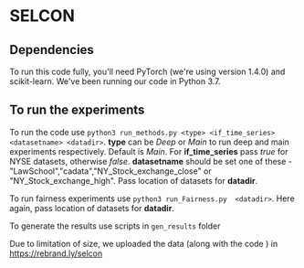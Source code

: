 # SELCON

## Dependencies

To run this code fully, you'll need PyTorch (we're using version 1.4.0) and scikit-learn. We've been running our code in Python 3.7.

## To run the experiments

To run the code use `python3 run_methods.py <type> <if_time_series> <datasetname> <datadir>`. **type** can be *Deep* or *Main* to run deep and main experiments respectively. Default is *Main*.
For **if_time_series** pass *true* for NYSE datasets, otherwise *false*. **datasetname** should be set one of these - "LawSchool","cadata","NY_Stock_exchange_close" or "NY_Stock_exchange_high".  Pass location of datasets for **datadir**.

To run fairness experiments use `python3 run_Fairness.py  <datadir>`. Here again, pass location of datasets for **datadir**.

To generate the results use scripts in `gen_results` folder

Due to limitation of size, we uploaded the data (along with the code ) in https://rebrand.ly/selcon
